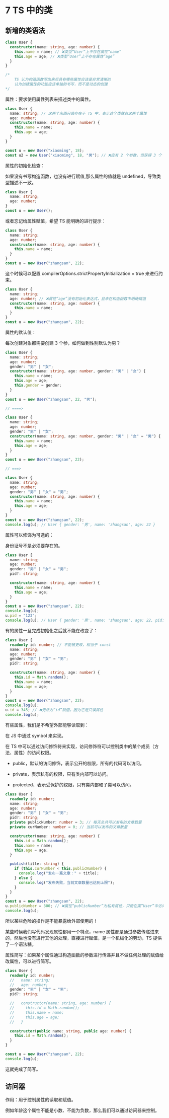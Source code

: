 # 7 TS 中的类

## 新增的类语法

```ts
class User {
  constructor(name: string, age: number) {
    this.name = name; // ❌类型“User”上不存在属性“name”
    this.age = age; // ❌类型“User”上不存在属性“age”
  }
}

/* 
    TS 认为构造函数写出来后具有哪些属性应该是非常清晰的
    认为创建属性的功能应该单独的书写，而不是动态的创建
*/
```

属性：要求使用属性列表来描述类中的属性。

```ts
class User {
  name: string; // 这两个东西只会存在于 TS 中，表示这个类就有这两个属性
  age: number;
  constructor(name: string, age: number) {
    this.name = name;
    this.age = age;
  }
}

const u = new User("xiaoming", 18);
const u2 = new User("xiaoming", 18, "男"); // ❌应有 2 个参数，但获得 3 个
```

属性的初始化检查：

如果没有书写构造函数，也没有进行赋值,那么属性的值就是 undefined，导致类型描述不一致。

```ts
class User {
  name: string;
  age: number;
}
const u = new User();
```

或者忘记给属性赋值，希望 TS 能明确的进行提示：

```ts
class User {
  name: string;
  age: number;
  constructor(name: string, age: number) {
    this.name = name;
  }
}
const u = new User("zhangsan", 22);
```

这个时候可以配置 compilerOptions.strictPropertyInitialization = true 来进行约束。

```ts
class User {
  name: string;
  age: number; // ❌属性“age”没有初始化表达式，且未在构造函数中明确赋值
  constructor(name: string, age: number) {
    this.name = name;
  }
}
const u = new User("zhangsan", 22);
```

属性的默认值：

每次创建对象都需要创建 3 个参，如何做到性别默认为男？

```ts
class User {
  name: string;
  age: number;
  gender: "男" | "女";
  constructor(name: string, age: number, gender: "男" | "女") {
    this.name = name;
    this.age = age;
    this.gender = gender;
  }
}
const u = new User("zhangsan", 22, "男");

// ====>

class User {
  name: string;
  age: number;
  gender: "男" | "女";
  constructor(name: string, age: number, gender: "男" | "女" = "男") {
    this.name = name;
    this.age = age;
  }
}
const u = new User("zhangsan", 22);

// ===>

class User {
  name: string;
  age: number;
  gender: "男" | "女" = "男";
  constructor(name: string, age: number) {
    this.name = name;
    this.age = age;
  }
}
const u = new User("zhangsan", 22);
console.log(u); // User { gender: '男', name: 'zhangsan', age: 22 }
```

属性可以修饰为可选的：

身份证号不是必须要存在的。

```ts
class User {
  name: string;
  age: number;
  gender: "男" | "女" = "男";
  pid?: string;

  constructor(name: string, age: number) {
    this.name = name;
    this.age = age;
  }
}
const u = new User("zhangsan", 22);
console.log(u);
u.pid = "123";
console.log(u); // User { gender: '男', name: 'zhangsan', age: 22, pid: '123' }
```

有的属性一旦完成初始化之后就不能在改变了：

```ts
class User {
  readonly id: number; // 不能被更改，相当于 const
  name: string;
  age: number;
  gender: "男" | "女" = "男";
  pid?: string;

  constructor(name: string, age: number) {
    this.id = Math.random();
    this.name = name;
    this.age = age;
  }
}
const u = new User("zhangsan", 22);
console.log(u);
u.id = 345; // ❌无法为“id”赋值，因为它是只读属性
console.log(u);
```

有些属性，我们是不希望外部能够读取到：

在 JS 中通过 symbol 来实现。

在 TS 中可以通过访问修饰符来实现，访问修饰符可以控制类中的某个成员（方法、属性）的访问权限。

- public，默认的访问修饰，表示公开的权限，所有的代码可以访问。

- private，表示私有的权限，只有类内部可以访问。

- protected，表示受保护的权限，只有类内部和子类可以访问。

```ts
class User {
  readonly id: number;
  name: string;
  age: number;
  gender: "男" | "女" = "男";
  pid?: string;
  private publicNumber: number = 3; // 每天总共可以发布的文章数量
  private curNumber: number = 0; // 当前可以发布的文章数量

  constructor(name: string, age: number) {
    this.id = Math.random();
    this.name = name;
    this.age = age;
  }

  publish(title: string) {
    if (this.curNumber < this.publicNumber) {
      console.log("发布一篇文章：" + title);
    } else {
      console.log("发布失败，当前文章数量已达到上限");
    }
  }
}
const u = new User("zhangsan", 22);
u.publicNumber = 300; // ❌属性“publicNumber”为私有属性，只能在类“User”中访问
console.log(u);
```

所以某些危险的操作是不能暴露给外部使用的！

某些时候我们写代码发现属性都用一个特点，name 属性都是通过参数传递进来的，然后也没有进行其他的处理，直接进行赋值，是一个机械化的劳动，TS 提供了一个语法糖。

属性简写：如果某个属性通过构造函数的参数进行传递并且不做任何处理的赋值给改属性，可以进行简写。

```ts
class User {
  readonly id: number;
  //   name: string;
  //   age: number;
  gender: "男" | "女" = "男";
  pid?: string;

  //   constructor(name: string, age: number) {
  //     this.id = Math.random();
  //     this.name = name;
  //     this.age = age;
  //   }

  constructor(public name: string, public age: number) {
    this.id = Math.random();
  }
}

const u = new User("zhangsan", 22);
console.log(u);
```

这就完成了简写。

## 访问器

作用：用于控制属性的读取和赋值。

例如年龄这个属性不能是小数、不能为负数，那么我们可以通过访问器来控制。
